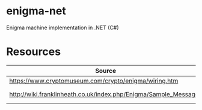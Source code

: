 # enigma-net
Enigma machine implementation in .NET (C#)

# Resources

| Source | Description |
|---|---|
|https://www.cryptomuseum.com/crypto/enigma/wiring.htm | Wiring |
|http://wiki.franklinheath.co.uk/index.php/Enigma/Sample_Messages| Sample Messages|